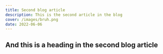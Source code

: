 ```yaml
---
title: Second blog article
description: This is the second article in the blog
cover: /images/bruh.png
date: 2022-06-06
---
```

## And this is a heading in the second blog article